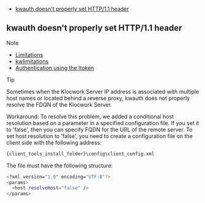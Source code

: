 <!-- START doctoc generated TOC please keep comment here to allow auto update -->
<!-- DON'T EDIT THIS SECTION, INSTEAD RE-RUN doctoc TO UPDATE -->

- [kwauth doesn't properly set HTTP/1.1 header](#kwauth-doesnt-properly-set-http11-header)

<!-- END doctoc generated TOC please keep comment here to allow auto update -->


## kwauth doesn't properly set HTTP/1.1 header

> [!NOTE]
> - [Limitations](https://docs.roguewave.com/en/klocwork/2021/kwlimitations)
> - [kwlimitations](https://analyst.phyzdev.net/documentation/help/concepts/kwlimitations.htm)
> - [Authentication using the ltoken](https://analyst.phyzdev.net/documentation/help/concepts/klocworkltoken.htm)


> [!TIP]
> Sometimes when the Klocwork Server IP address is associated with multiple host names or located behind a reverse proxy, kwauth does not properly resolve the FDQN of the Klocwork Server.
>
> Workaround: To resolve this problem, we added a conditional host resolution based on a parameter in a specified configuration file. If you set it to 'false', then you can specify FQDN for the URL of the remote server. To set host resolution to 'false', you need to create a configuration file on the client side with the following address:
> ```bash
> {client_tools_install_folder}\config\client_config.xml
> ```
> The file must have the following structure:
> ```bash
> <?xml version="1.0" encoding="UTF-8"?>
> <params>
>   <host resolveHost="false" />
> </params>
> ```

